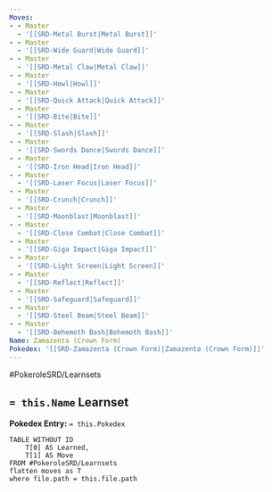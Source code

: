 ```yaml
---
Moves:
- - Master
  - '[[SRD-Metal Burst|Metal Burst]]'
- - Master
  - '[[SRD-Wide Guard|Wide Guard]]'
- - Master
  - '[[SRD-Metal Claw|Metal Claw]]'
- - Master
  - '[[SRD-Howl|Howl]]'
- - Master
  - '[[SRD-Quick Attack|Quick Attack]]'
- - Master
  - '[[SRD-Bite|Bite]]'
- - Master
  - '[[SRD-Slash|Slash]]'
- - Master
  - '[[SRD-Swords Dance|Swords Dance]]'
- - Master
  - '[[SRD-Iron Head|Iron Head]]'
- - Master
  - '[[SRD-Laser Focus|Laser Focus]]'
- - Master
  - '[[SRD-Crunch|Crunch]]'
- - Master
  - '[[SRD-Moonblast|Moonblast]]'
- - Master
  - '[[SRD-Close Combat|Close Combat]]'
- - Master
  - '[[SRD-Giga Impact|Giga Impact]]'
- - Master
  - '[[SRD-Light Screen|Light Screen]]'
- - Master
  - '[[SRD-Reflect|Reflect]]'
- - Master
  - '[[SRD-Safeguard|Safeguard]]'
- - Master
  - '[[SRD-Steel Beam|Steel Beam]]'
- - Master
  - '[[SRD-Behemoth Bash|Behemoth Bash]]'
Name: Zamazenta (Crown Form)
Pokedex: '[[SRD-Zamazenta (Crown Form)|Zamazenta (Crown Form)]]'
---
```


#PokeroleSRD/Learnsets

## `= this.Name` Learnset

**Pokedex Entry:** `= this.Pokedex`

```dataview
TABLE WITHOUT ID
    T[0] AS Learned,
    T[1] AS Move
FROM #PokeroleSRD/Learnsets
flatten moves as T
where file.path = this.file.path
```
